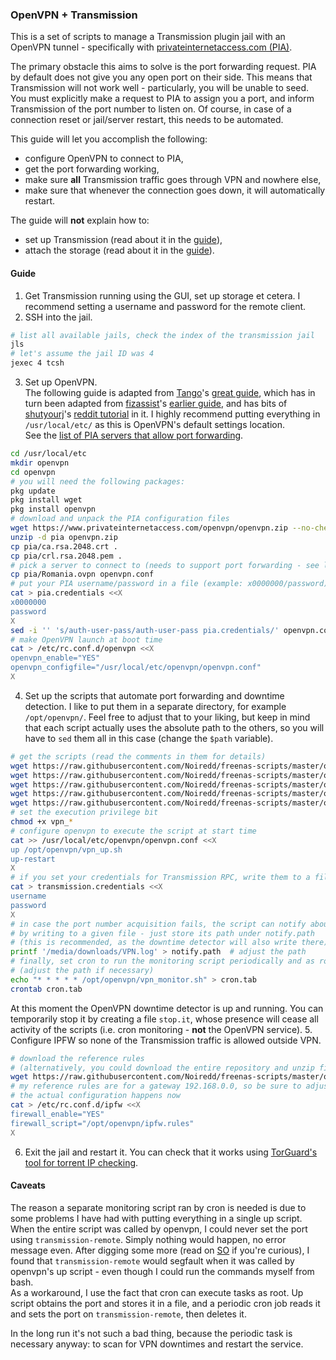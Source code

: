 ### OpenVPN + Transmission

This is a set of scripts to manage a Transmission plugin jail with an OpenVPN tunnel - specifically with [privateinternetaccess.com (PIA)](https://privateinternetaccess.com/).

The primary obstacle this aims to solve is the port forwarding request.
PIA by default does not give you any open port on their side.
This means that Transmission will not work well - particularly, you will be unable to seed.
You must explicitly make a request to PIA to assign you a port,
and inform Transmission of the port number to listen on.
Of course, in case of a connection reset or jail/server restart, this needs to be automated.

This guide will let you accomplish the following:
* configure OpenVPN to connect to PIA,
* get the port forwarding working,
* make sure **all** Transmission traffic goes through VPN and nowhere else,
* make sure that whenever the connection goes down, it will automatically restart.

The guide will **not** explain how to:
* set up Transmission (read about it in the [guide](http://doc.freenas.org/11/plugins.html#installing-plugins)),
* attach the storage (read about it in the [guide](http://doc.freenas.org/11/jails.html#add-storage)).

#### Guide

1. Get Transmission running using the GUI, set up storage et cetera.
I recommend setting a username and password for the remote client.
2. SSH into the jail.
```bash
# list all available jails, check the index of the transmission jail
jls
# let's assume the jail ID was 4
jexec 4 tcsh
```
3. Set up OpenVPN.  
The following guide is adapted from [Tango](https://forums.freenas.org/index.php?members/tango.44547/)'s [great guide](https://forums.freenas.org/index.php?threads/guide-setting-up-transmission-with-openvpn-and-pia.24566/), which has in turn been adapted from [fizassist](https://forums.freenas.org/index.php?members/fizassist.77752/)'s [earlier guide](https://forums.freenas.org/index.php?threads/guide-setting-up-transmission-with-openvpn-and-pia.24566/page-24#post-404858), and has bits of [shutyourj](https://www.reddit.com/user/shutyourj)'s [reddit tutorial](https://www.reddit.com/r/freenas/comments/41fhz3/configuration_guide_for_openvpn_and_ipfw_so_that/) in it.
I highly recommend putting everything in `/usr/local/etc/` as this is OpenVPN's default settings location.  
See the [list of PIA servers that allow port forwarding](https://www.privateinternetaccess.com/helpdesk/kb/articles/how-do-i-enable-port-forwarding-on-my-vpn).
```bash
cd /usr/local/etc
mkdir openvpn
cd openvpn
# you will need the following packages:
pkg update
pkg install wget
pkg install openvpn
# download and unpack the PIA configuration files
wget https://www.privateinternetaccess.com/openvpn/openvpn.zip --no-check-certificate
unzip -d pia openvpn.zip
cp pia/ca.rsa.2048.crt .
cp pia/crl.rsa.2048.pem .
# pick a server to connect to (needs to support port forwarding - see list above)
cp pia/Romania.ovpn openvpn.conf
# put your PIA username/password in a file (example: x0000000/password)
cat > pia.credentials <<X
x0000000
password
X
sed -i '' 's/auth-user-pass/auth-user-pass pia.credentials/' openvpn.conf
# make OpenVPN launch at boot time
cat > /etc/rc.conf.d/openvpn <<X
openvpn_enable="YES"
openvpn_configfile="/usr/local/etc/openvpn/openvpn.conf"
X
```
4. Set up the scripts that automate port forwarding and downtime detection.
I like to put them in a separate directory, for example `/opt/openvpn/`.
Feel free to adjust that to your liking,
but keep in mind that each script actually uses the absolute path to the others,
so you will have to `sed` them all in this case (change the `$path` variable).
```bash
# get the scripts (read the comments in them for details)
wget https://raw.githubusercontent.com/Noiredd/freenas-scripts/master/openvpn/vpn_isrunning.sh
wget https://raw.githubusercontent.com/Noiredd/freenas-scripts/master/openvpn/vpn_log.sh
wget https://raw.githubusercontent.com/Noiredd/freenas-scripts/master/openvpn/vpn_monitor.sh
wget https://raw.githubusercontent.com/Noiredd/freenas-scripts/master/openvpn/vpn_request.sh
wget https://raw.githubusercontent.com/Noiredd/freenas-scripts/master/openvpn/vpn_up.sh
# set the execution privilege bit
chmod +x vpn_*
# configure openvpn to execute the script at start time
cat >> /usr/local/etc/openvpn/openvpn.conf <<X
up /opt/openvpn/vpn_up.sh
up-restart
X
# if you set your credentials for Transmission RPC, write them to a file
cat > transmission.credentials <<X
username
password
X
# in case the port number acquisition fails, the script can notify about that
# by writing to a given file - just store its path under notify.path
# (this is recommended, as the downtime detector will also write there)
printf '/media/downloads/VPN.log' > notify.path  # adjust the path
# finally, set cron to run the monitoring script periodically and as root
# (adjust the path if necessary)
echo "* * * * * /opt/openvpn/vpn_monitor.sh" > cron.tab
crontab cron.tab
```
At this moment the OpenVPN downtime detector is up and running.
You can temporarily stop it by creating a file `stop.it`,
whose presence will cease all activity of the scripts
(i.e. cron monitoring - **not** the OpenVPN service).
5. Configure IPFW so none of the Transmission traffic is allowed outside VPN.
```bash
# download the reference rules
# (alternatively, you could download the entire repository and unzip files)
wget https://raw.githubusercontent.com/Noiredd/freenas-scripts/master/openvpn/ipfw.rules
# my reference rules are for a gateway 192.168.0.0, so be sure to adjust for yours
# the actual configuration happens now
cat > /etc/rc.conf.d/ipfw <<X
firewall_enable="YES"
firewall_script="/opt/openvpn/ipfw.rules"
X
```
6. Exit the jail and restart it.
You can check that it works using [TorGuard's tool for torrent IP checking](torguard.net/checkmytorrentipaddress.php).

#### Caveats
The reason a separate monitoring script ran by cron is needed is due to some problems I have had with putting everything in a single up script.
When the entire script was called by openvpn, I could never set the port using `transmission-remote`.
Simply nothing would happen, no error message even.
After digging some more (read on [SO](https://unix.stackexchange.com/q/447421/293652) if you're curious), I found that `transmission-remote` would segfault when it was called by openvpn's up script - even though I could run the commands myself from bash.  
As a workaround, I use the fact that cron can execute tasks as root.
Up script obtains the port and stores it in a file,
and a periodic cron job reads it and sets the port on `transmission-remote`, then deletes it.

In the long run it's not such a bad thing, because the periodic task is necessary anyway: to scan for VPN downtimes and restart the service.
